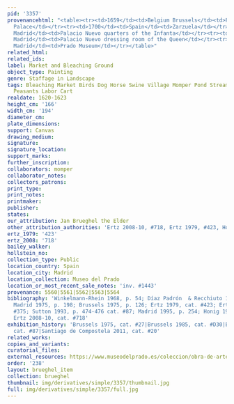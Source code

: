 ```yaml
---
pid: '3357'
provenancehtml: "<table><tr><td>1659</td><td>Belgium Brussels</td><td>Possibly Royal
  Palace</td></tr><tr><td>1700</td><td>Spain</td><td>Zarzuela</td></tr><tr><td>1772</td><td>Spain
  Madrid</td><td>Palacio Nuevo quarters of the Infanta</td></tr><tr><td>1794</td><td>Spain
  Madrid</td><td>Palacio Nuevo dressing room of the Queen</td></tr><tr><td>1849</td><td>Spain
  Madrid</td><td>Prado Museum</td></tr></table>"
related_html:
related_ids:
label: Market and Bleaching Ground
object_type: Painting
genre: Staffage in Landscape
tags: Bleaching Market Birds Dog Horse Swine Village Momper Pond Stream Valley Burghers
  Peasants Labor Cart
realdate: 1620-1623
height_cm: '166'
width_cm: '194'
diameter_cm:
plate_dimensions:
support: Canvas
drawing_medium:
signature:
signature_location:
support_marks:
further_inscription:
collaborators: momper
collaborator_notes:
collectors_patrons:
print_type:
print_notes:
printmaker:
publisher:
states:
our_attribution: Jan Brueghel the Elder
other_attribution_authorities: 'Ertz 2008-10, #718, Ertz 1979, #423, Honig database'
ertz_1979: '423'
ertz_2008: '718'
bailey_walker:
hollstein_no:
collection_type: Public
location_country: Spain
location_city: Madrid
location_collection: Museo del Prado
location_or_most_recent_sale_notes: 'inv. #1443'
provenance: 5560|5561|5562|5563|5564
bibliography: 'Winkelmann-Rhein 1968, p. 54; Díaz Padrón  & Recchiuto 1973, p. 103;
  Madrid 1975, p. 198; Brussels 1975, p. 126; Ertz 1979, cat. #423; Ertz 1986, cat.
  #375; Sutton 1993, p. 474-476 cat. #87; Madrid 1995, p. 254; Honig 1998, p. 124;
  Ertz 2008-10, cat. #718'
exhibition_history: 'Brussels 1975, cat. #27|Brussels 1985, cat. #D30|Boston 1993,
  cat. #87|Santiago de Compostela 2011, cat. #20'
related_works:
copies_and_variants:
curatorial_files:
external_resources: https://www.museodelprado.es/coleccion/obra-de-arte/mercado-y-lavadero-en-flandes/9d52f6ed-1203-46b0-91b8-4436ce965d03
order: '238'
layout: brueghel_item
collection: brueghel
thumbnail: img/derivatives/simple/3357/thumbnail.jpg
full: img/derivatives/simple/3357/full.jpg
---
```

